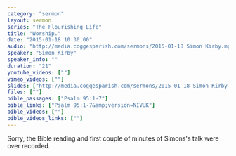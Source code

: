 ```yaml
---
category: "sermon"
layout: sermon
series: "The Flourishing Life"
title: "Worship."
date: "2015-01-18 10:30:00"
audio: "http://media.coggesparish.com/sermons/2015-01-18 Simon Kirby.mp3"
speaker: "Simon Kirby"
speaker_info: ""
duration: "21"
youtube_videos: [""]
vimeo_videos: [""]
slides: ["http://media.coggesparish.com/sermons/2015-01-18 Simon Kirby.pdf"]
files: [""]
bible_passages: ["Psalm 95:1-7"]
bible_links: ["Psalm 95:1-7&amp;version=NIVUK"]
bible_videos: [""]
bible_videos_links: [""]
---
```


Sorry, the Bible reading and first couple of minutes of Simons's talk were over recorded.

